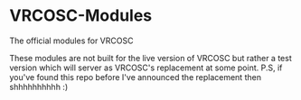 # VRCOSC-Modules
The official modules for VRCOSC

These modules are not built for the live version of VRCOSC but rather a test version which will server as VRCOSC's replacement at some point. P.S, if you've found this repo before I've announced the replacement then shhhhhhhhhh :)
